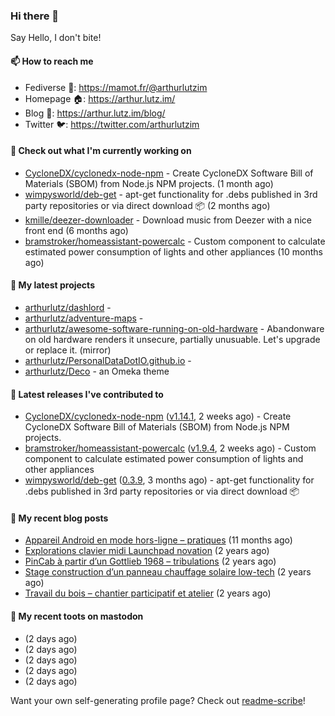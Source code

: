 ### Hi there 👋

Say Hello, I don't bite!

#### 📫 How to reach me

- Fediverse 🐘: https://mamot.fr/@arthurlutzim
- Homepage 🏠: https://arthur.lutz.im/
- Blog 📰: https://arthur.lutz.im/blog/
- Twitter 🐦: https://twitter.com/arthurlutzim

#### 👷 Check out what I'm currently working on

- [CycloneDX/cyclonedx-node-npm](https://github.com/CycloneDX/cyclonedx-node-npm) - Create CycloneDX Software Bill of Materials (SBOM) from Node.js NPM projects.  (1 month ago)
- [wimpysworld/deb-get](https://github.com/wimpysworld/deb-get) - apt-get functionality for .debs published in 3rd party repositories or via direct download 📦 (2 months ago)
- [kmille/deezer-downloader](https://github.com/kmille/deezer-downloader) - Download music from Deezer with a nice front end (6 months ago)
- [bramstroker/homeassistant-powercalc](https://github.com/bramstroker/homeassistant-powercalc) - Custom component to calculate estimated power consumption of lights and other appliances (10 months ago)

#### 🌱 My latest projects

- [arthurlutz/dashlord](https://github.com/arthurlutz/dashlord) - 
- [arthurlutz/adventure-maps](https://github.com/arthurlutz/adventure-maps) - 
- [arthurlutz/awesome-software-running-on-old-hardware](https://github.com/arthurlutz/awesome-software-running-on-old-hardware) - Abandonware on old hardware renders it unsecure, partially unusuable. Let&#39;s upgrade or replace it. (mirror)
- [arthurlutz/PersonalDataDotIO.github.io](https://github.com/arthurlutz/PersonalDataDotIO.github.io) - 
- [arthurlutz/Deco](https://github.com/arthurlutz/Deco) - an Omeka theme

#### 🔭 Latest releases I've contributed to

- [CycloneDX/cyclonedx-node-npm](https://github.com/CycloneDX/cyclonedx-node-npm) ([v1.14.1](https://github.com/CycloneDX/cyclonedx-node-npm/releases/tag/v1.14.1), 2 weeks ago) - Create CycloneDX Software Bill of Materials (SBOM) from Node.js NPM projects. 
- [bramstroker/homeassistant-powercalc](https://github.com/bramstroker/homeassistant-powercalc) ([v1.9.4](https://github.com/bramstroker/homeassistant-powercalc/releases/tag/v1.9.4), 2 weeks ago) - Custom component to calculate estimated power consumption of lights and other appliances
- [wimpysworld/deb-get](https://github.com/wimpysworld/deb-get) ([0.3.9](https://github.com/wimpysworld/deb-get/releases/tag/0.3.9), 3 months ago) - apt-get functionality for .debs published in 3rd party repositories or via direct download 📦

#### 📜 My recent blog posts

- [Appareil Android en mode hors-ligne – pratiques](https://arthur.lutz.im/blog/2022/10/17/appareil-android-en-mode-hors-ligne-pratiques/) (11 months ago)
- [Explorations clavier midi Launchpad novation](https://arthur.lutz.im/blog/2022/02/28/explorations-clavier-midi-launchpad-novation/) (2 years ago)
- [PinCab à partir d’un Gottlieb 1968 – tribulations](https://arthur.lutz.im/blog/2022/02/27/pincab-a-partir-dun-gottlieb-1968-tribulations/) (2 years ago)
- [Stage construction d’un panneau chauffage solaire low-tech](https://arthur.lutz.im/blog/2022/02/27/stage-construction-dun-panneau-chauffage-solaire-low-tech/) (2 years ago)
- [Travail du bois – chantier participatif et atelier](https://arthur.lutz.im/blog/2022/02/24/travail-du-bois-chantier-participatif-et-atelier/) (2 years ago)

#### 🐘 My recent toots on mastodon

- [](https://mamot.fr/@arthurlutzim/111167385930493279) (2 days ago)
- [](https://mamot.fr/@arthurlutzim/111167359399549525) (2 days ago)
- [](https://mamot.fr/@arthurlutzim/111167346833664047) (2 days ago)
- [](https://mamot.fr/@arthurlutzim/111165579066882678) (2 days ago)
- [](https://mamot.fr/@arthurlutzim/111165203924014559) (2 days ago)

Want your own self-generating profile page? Check out [readme-scribe](https://github.com/muesli/readme-scribe)!
